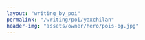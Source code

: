 ```yaml
---
layout: "writing_by_poi"
permalink: "/writing/poi/yaxchilan"
header-img: "assets/owner/hero/pois-bg.jpg"
---
```


